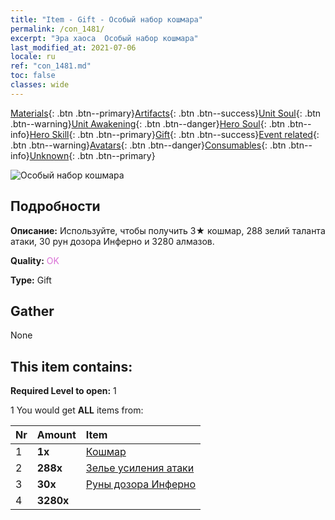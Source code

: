 ```yaml
---
title: "Item - Gift - Особый набор кошмара"
permalink: /con_1481/
excerpt: "Эра хаоса  Особый набор кошмара"
last_modified_at: 2021-07-06
locale: ru
ref: "con_1481.md"
toc: false
classes: wide
---
```

 [Materials](/ItemsRU/){: .btn .btn--primary}[Artifacts](/ItemsRU/Artifacts/){: .btn .btn--success}[Unit Soul](/ItemsRU/UnitSoul/){: .btn .btn--warning}[Unit Awakening](/ItemsRU/UnitAwakening/){: .btn .btn--danger}[Hero Soul](/ItemsRU/HeroSoul/){: .btn .btn--info}[Hero Skill](/ItemsRU/HeroSkill/){: .btn .btn--primary}[Gift](/ItemsRU/Gift/){: .btn .btn--success}[Event related](/ItemsRU/Events/){: .btn .btn--warning}[Avatars](/ItemsRU/Avatars/){: .btn .btn--danger}[Consumables](/ItemsRU/Consumables/){: .btn .btn--info}[Unknown](/ItemsRU/Unknown/){: .btn .btn--primary}

 ![Особый набор кошмара](/images/t/i_907095.png)

## Подробности
 **Описание:** Используйте, чтобы получить 3★ кошмар, 288 зелий таланта атаки, 30 рун дозора Инферно и 3280 алмазов.

 **Quality:** <span style="color: #DA70D6">OK</span>

 **Type:** Gift

## Gather

  None

## This item contains:

 **Required Level to open:** 1

 1 You would get **ALL** items  from:

  | Nr | Amount |     Item    |
  |:---|:-------|:------------|
  | 1 |  **1x** | [Кошмар](/ru/units/Nightmare/) |  | 
  | 2 |  **288x** | [Зелье усиления атаки](/ItemsRU/con_786/) |  | 
  | 3 |  **30x** | [Руны дозора Инферно](/ItemsRU/con_777/) |  | 
  | 4 |  **3280x** | <i class="fas fa-gem"/> |  | 

